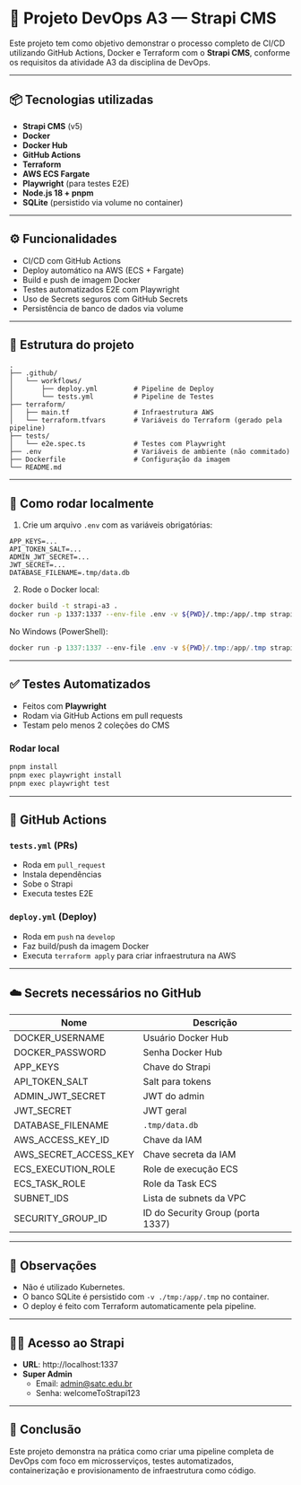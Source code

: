 # 🚀 Projeto DevOps A3 — Strapi CMS

Este projeto tem como objetivo demonstrar o processo completo de CI/CD utilizando GitHub Actions, Docker e Terraform com o **Strapi CMS**, conforme os requisitos da atividade A3 da disciplina de DevOps.

---

## 📦 Tecnologias utilizadas

- **Strapi CMS** (v5)
- **Docker**
- **Docker Hub**
- **GitHub Actions**
- **Terraform**
- **AWS ECS Fargate**
- **Playwright** (para testes E2E)
- **Node.js 18 + pnpm**
- **SQLite** (persistido via volume no container)

---

## ⚙️ Funcionalidades

- CI/CD com GitHub Actions
- Deploy automático na AWS (ECS + Fargate)
- Build e push de imagem Docker
- Testes automatizados E2E com Playwright
- Uso de Secrets seguros com GitHub Secrets
- Persistência de banco de dados via volume

---

## 📁 Estrutura do projeto

```
.
├── .github/
│   └── workflows/
│       ├── deploy.yml         # Pipeline de Deploy
│       └── tests.yml          # Pipeline de Testes
├── terraform/
│   ├── main.tf                # Infraestrutura AWS
│   └── terraform.tfvars       # Variáveis do Terraform (gerado pela pipeline)
├── tests/
│   └── e2e.spec.ts            # Testes com Playwright
├── .env                       # Variáveis de ambiente (não commitado)
├── Dockerfile                 # Configuração da imagem
└── README.md
```

---

## 🚀 Como rodar localmente

1. Crie um arquivo `.env` com as variáveis obrigatórias:

```
APP_KEYS=...
API_TOKEN_SALT=...
ADMIN_JWT_SECRET=...
JWT_SECRET=...
DATABASE_FILENAME=.tmp/data.db
```

2. Rode o Docker local:

```bash
docker build -t strapi-a3 .
docker run -p 1337:1337 --env-file .env -v ${PWD}/.tmp:/app/.tmp strapi-a3
```

No Windows (PowerShell):

```powershell
docker run -p 1337:1337 --env-file .env -v ${PWD}/.tmp:/app/.tmp strapi-a3
```

---

## ✅ Testes Automatizados

- Feitos com **Playwright**
- Rodam via GitHub Actions em pull requests
- Testam pelo menos 2 coleções do CMS

### Rodar local

```bash
pnpm install
pnpm exec playwright install
pnpm exec playwright test
```

---

## 🧪 GitHub Actions

### `tests.yml` (PRs)

- Roda em `pull_request`
- Instala dependências
- Sobe o Strapi
- Executa testes E2E

### `deploy.yml` (Deploy)

- Roda em `push` na `develop`
- Faz build/push da imagem Docker
- Executa `terraform apply` para criar infraestrutura na AWS

---

## ☁️ Secrets necessários no GitHub

| Nome                  | Descrição                         |
| --------------------- | --------------------------------- |
| DOCKER_USERNAME       | Usuário Docker Hub                |
| DOCKER_PASSWORD       | Senha Docker Hub                  |
| APP_KEYS              | Chave do Strapi                   |
| API_TOKEN_SALT        | Salt para tokens                  |
| ADMIN_JWT_SECRET      | JWT do admin                      |
| JWT_SECRET            | JWT geral                         |
| DATABASE_FILENAME     | `.tmp/data.db`                    |
| AWS_ACCESS_KEY_ID     | Chave da IAM                      |
| AWS_SECRET_ACCESS_KEY | Chave secreta da IAM              |
| ECS_EXECUTION_ROLE    | Role de execução ECS              |
| ECS_TASK_ROLE         | Role da Task ECS                  |
| SUBNET_IDS            | Lista de subnets da VPC           |
| SECURITY_GROUP_ID     | ID do Security Group (porta 1337) |

---

## 📌 Observações

- Não é utilizado Kubernetes.
- O banco SQLite é persistido com `-v ./tmp:/app/.tmp` no container.
- O deploy é feito com Terraform automaticamente pela pipeline.

---

## 👨‍💻 Acesso ao Strapi

- **URL**: http://localhost:1337
- **Super Admin**
  - Email: admin@satc.edu.br
  - Senha: welcomeToStrapi123

---

## 🧠 Conclusão

Este projeto demonstra na prática como criar uma pipeline completa de DevOps com foco em microsserviços, testes automatizados, containerização e provisionamento de infraestrutura como código.
